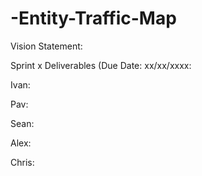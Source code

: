 # -Entity-Traffic-Map

Vision Statement:


Sprint x Deliverables (Due Date: xx/xx/xxxx:

Ivan:

Pav:

Sean:

Alex:

Chris:
